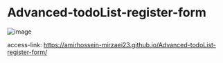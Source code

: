 # Advanced-todoList-register-form


![image](https://github.com/Amirhossein-Mirzaei23/Advanced-todoList-register-form/assets/139608937/bf612994-3ae3-4ce9-a879-de871d770403)

access-link: https://amirhossein-mirzaei23.github.io/Advanced-todoList-register-form/
